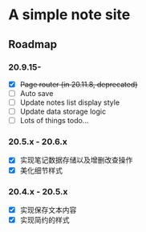 # A simple note site

## Roadmap

### 20.9.15-

- [x] ~~Page router (in 20.11.8, deprecated)~~
- [ ] Auto save
- [ ] Update notes list display style
- [ ] Update data storage logic
- [ ] Lots of things todo...

### 20.5.x - 20.6.x

- [x] 实现笔记数据存储以及增删改查操作
- [x] 美化细节样式

### 20.4.x - 20.5.x

- [x] 实现保存文本内容
- [x] 实现简约的样式
